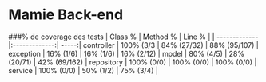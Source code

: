 # Mamie Back-end

###% de coverage des tests
            | Class %       | Method %      | Line % |
            | ------------- |:-------------:|  -----:|
controller  | 100% (3/3     | 84% (27/32)   | 88% (95/107) |
exception   | 16% (1/6)     | 16% (1/6)     | 16% (2/12) |
model       | 80% (4/5)     | 28% (20/71)   | 42% (69/162) |
repository  | 100% (0/0)    | 100% (0/0)   | 100% (0/0) |
service     | 100% (0/0)    | 50% (1/2)    | 75% (3/4) |

